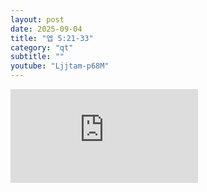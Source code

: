 ```yaml
---
layout: post
date: 2025-09-04
title: "엡 5:21-33"
category: "qt"
subtitle: ""
youtube: "Ljjtam-p68M"
---
```


<div class="youtube margin-large">
    <iframe src="https://www.youtube.com/embed/Ljjtam-p68M" title="YouTube video player" frameborder="0" allow="accelerometer; autoplay; clipboard-write; encrypted-media; gyroscope; picture-in-picture; web-share" allowfullscreen></iframe>
</div>


